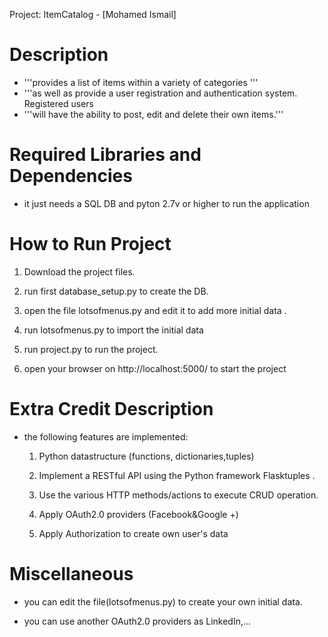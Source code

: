 Project: ItemCatalog - [Mohamed Ismail]

# Description

- '''provides a list of items within a variety of categories '''
- '''as well as provide a user registration and authentication system. Registered users 
- '''will have the ability to post, edit and delete their own items.'''



# Required Libraries and Dependencies

 - it just needs a SQL DB and pyton 2.7v or higher to run the application

# How to Run Project

   1. Download the project files.

   2. run first database_setup.py to create the DB.
  
   3. open the file lotsofmenus.py and edit it to add more initial data .
  
   4. run lotsofmenus.py to import the initial data
  
   5. run project.py to run the project.
  
   6. open your browser on http://localhost:5000/ to start the project

# Extra Credit Description

- the following features are implemented:

   1. Python datastructure (functions, dictionaries,tuples)
  
   2. Implement a RESTful API using the Python framework Flasktuples .
  
   3. Use the various HTTP methods/actions to execute CRUD operation.
  
   4. Apply OAuth2.0 providers (Facebook&Google +)
   
   5. Apply Authorization to create own user's data
  

# Miscellaneous

 - you can edit the file(lotsofmenus.py) to create your own initial data.
 
 - you can use another OAuth2.0 providers as LinkedIn,...
 
